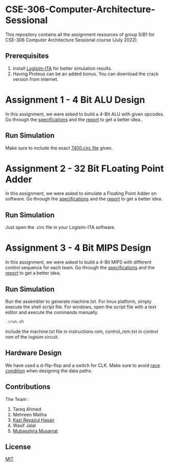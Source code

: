 # CSE-306-Computer-Architecture-Sessional

This repository contains all the assignment resources of group 5/B1 for CSE-306 Computer Architecture Sessional course (July 2022).

## Prerequisites

1. Install [Logisim-ITA](https://github.com/Logisim-Ita/Logisim) for better simulation results.
2. Having Proteus can be an added bonus. You can download the crack version from internet.



# Assignment 1 - 4 Bit ALU Design

In this assignment, we were asked to build a 4-Bit ALU with given opcodes. Go through the [specifications](https://github.com/kreyazulh/CSE-306-Computer-Architecture-Sessional/blob/main/Assignment%201-%204-Bit%20ALU/CSE%20306%20Assignment%201.pdf) and the [report](https://github.com/kreyazulh/CSE-306-Computer-Architecture-Sessional/blob/main/Assignment%201-%204-Bit%20ALU/Report/B1_Group5_Report.pdf) to get a better idea..

## Run Simulation

Make sure to include the exact [7400.circ file](https://github.com/kreyazulh/CSE-306-Computer-Architecture-Sessional/blob/main/Assignment%201-%204-Bit%20ALU/Software%20Simulation/7400-lib.circ) given.


# Assignment 2 - 32 Bit FLoating Point Adder

In this assignment, we were asked to simulate a Floating Point Adder on software. Go through the [specifications](https://github.com/kreyazulh/CSE-306-Computer-Architecture-Sessional/blob/main/Assignment%202-Floating%20Point%20Adder/CSE%20306%20Assignment%202.pdf) and the [report](https://github.com/kreyazulh/CSE-306-Computer-Architecture-Sessional/blob/main/Assignment%202-Floating%20Point%20Adder/B1_Group5_Report.pdf) to get a better idea.

## Run Simulation

Just open the .circ file in your Logisim-ITA software.


# Assignment 3 - 4 Bit MIPS Design

In this assignment, we were asked to build a 4-Bit MIPS with different control sequence for each team. Go through the [specifications](https://github.com/kreyazulh/CSE-306-Computer-Architecture-Sessional/blob/main/Assignment%203-%204%20Bit%20MIPS/Assignment%203.pdf) and the [report](https://github.com/kreyazulh/CSE-306-Computer-Architecture-Sessional/blob/main/Assignment%203-%204%20Bit%20MIPS/Report/B1_Group5_Report.pdf) to get a better idea.

## Run Simulation

Run the assembler to generate machine.txt. For linux platform, simply execute the shell script file. For windows, open the script file with a text editor and execute the commands manually.

```bash
.\run.sh
```
Include the machine.txt file in instructions rom, control_rom.txt in control rom of the logisim circuit. 

## Hardware Design

We have used a d-flip-flop and a switch for CLK. Make sure to avoid [race condition](https://www.techtarget.com/searchstorage/definition/race-condition#:~:text=A%20race%20condition%20is%20an,sequence%20to%20be%20done%20correctly.) when designing the data paths.

## Contributions

The Team :
1. Tareq Ahmed
2. Mehreen Maliha
3. [Kazi Reyazul Hasan](https://github.com/kreyazulh)
4. Wasif Jalal
5. [Mubasshira Musarrat](https://github.com/MubasshiraMusarrat)


## License

[MIT](https://choosealicense.com/licenses/mit/)
